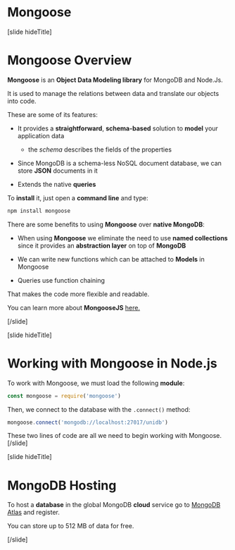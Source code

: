 # Mongoose

[slide hideTitle]

# Mongoose Overview

**Mongoose** is an **Object Data Modeling library** for MongoDB and Node.Js.

It is used to manage the relations between data and translate our objects into code.

These are some of its features:

- It provides a **straightforward**, **schema-based** solution to **model** your application data

  * the *schema* describes the fields of the properties

- Since MongoDB is a schema-less NoSQL document database, we can store **JSON** documents in it

- Extends the native **queries**

To **install** it, just open a **command line** and type:

```js
npm install mongoose
```

There are some benefits to using **Mongoose** over **native MongoDB**:

- When using **Mongoose** we eliminate the need to use **named collections** since it provides an **abstraction layer** on top of **MongoDB**

- We can write new functions which can be attached to **Models** in Mongoose

- Queries use function chaining

That makes the code more flexible and readable.

You can learn more about **MongooseJS** [here.](https://mongoosejs.com/docs/api.html)

[/slide]

[slide hideTitle]

# Working with Mongoose in Node.js

To work with Mongoose, we must load the following **module**:

```js
const mongoose = require('mongoose')
```

Then, we connect to the database with the `.connect()` method:

```js
mongoose.connect('mongodb://localhost:27017/unidb')
```

These two lines of code are all we need to begin working with Mongoose.
[/slide]


[slide hideTitle]

# MongoDB Hosting

To host a **database** in the global MongoDB **cloud** service go to [MongoDB Atlas](https://www.mongodb.com/cloud/atlas) and register.

You can store up to 512 MB of data for free.

[/slide]
